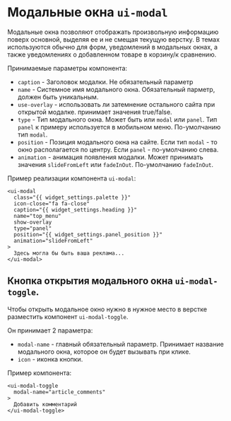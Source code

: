 # Модальные окна `ui-modal`

Модальные окна позволяют отображать произвольную информацию поверх основной, выделяя ее и не смещая текущую верстку. В темах используются обычно для форм, уведомлений в модальных окнах, а также уведомлениях о добавленном товаре в корзину/к сравнению.

Принимаемые параметры компонента:
 - `caption` - Заголовок модалки. Не обязательный параметр
 - `name` - Системное имя модального окна. Обязательный парметр, должен быть уникальным.
 - `use-overlay` - использовать ли затемнение остального сайта при открытой модалке. принимает значения true/false.
 - `type` - Тип модального окна. Может быть или `modal` или `panel`. Тип `panel` к примеру используется в мобильном меню. По-умолчанию тип `modal`.
 - `position` - Позиция модального окна на сайте. Если тип `modal` - то окно располагается по центру. Если `panel` - по-умолчанию слева.
 - `animation` - анимация появления модалки. Может принимать значения `slideFromLeft` или `fadeInOut`. По-умолчанию `fadeInOut`.

 Пример реализации компонента `ui-modal`:

```
<ui-modal
  class="{{ widget_settings.palette }}"
  icon-close="fa fa-close"
  caption="{{ widget_settings.heading }}"
  name="top_menu"
  show-overlay
  type="panel"
  position="{{ widget_settings.panel_position }}"
  animation="slideFromLeft"
>
  Здесь могла бы быть ваша реклама...
</ui-modal>
```

## Кнопка открытия модального окна `ui-modal-toggle`.

Чтобы открыть модальное окно нужно в нужное место в верстке разместить компонент `ui-modal-toggle`.

Он принимает 2 параметра:
  - `modal-name` - главный обязательный параметр. Принимает название модального окна, которое он будет вызывать при клике.
  - `icon` - иконка кнопки.

Пример компонента:
```
<ui-modal-toggle
  modal-name="article_comments"
>
  Добавить комментарий
</ui-modal-toggle>
```
